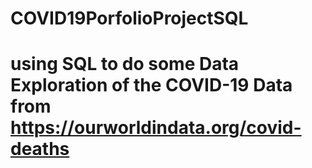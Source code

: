 # COVID19PorfolioProjectSQL
# using SQL to do some Data Exploration of the COVID-19 Data from https://ourworldindata.org/covid-deaths

